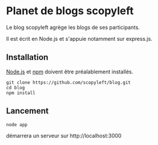 # Planet de blogs scopyleft

Le blog scopyleft agrège les blogs de ses participants.

Il est écrit en Node.js et s'appuie notamment sur express.js.

## Installation

[Node.js](http://nodejs.org/) et [npm](https://npmjs.org/) doivent être
préalablement installés.

    git clone https://github.com/scopyleft/blog.git
    cd blog
    npm install

## Lancement

    node app

démarrera un serveur sur http://localhost:3000
